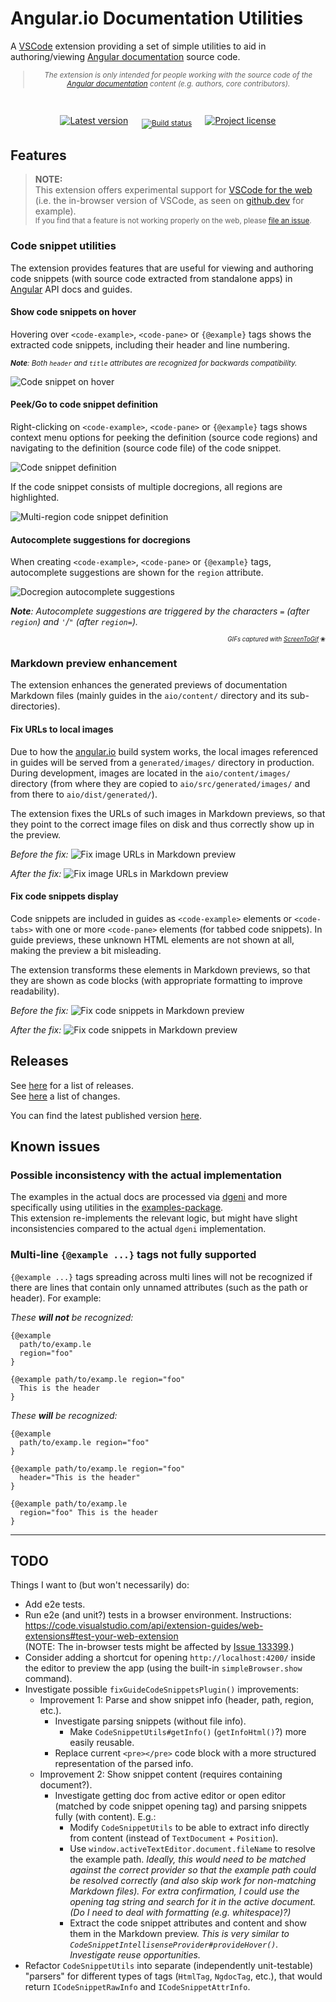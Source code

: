 # Angular.io Documentation Utilities

A [VSCode](https://code.visualstudio.com/) extension providing a set of simple utilities to aid in authoring/viewing [Angular documentation](https://angular.io/) source code.

<sub align="center">

  > _The extension is only intended for people working with the source code of the [Angular documentation](https://angular.io/) content (e.g. authors, core contributors)._

</sub>
<br />

<div align="center">

  [![Latest version](https://vsmarketplacebadge.apphb.com/version-short/gkalpak.aio-docs-utils.svg?color=blue&label=Latest+version&logo=visual-studio-code&logoColor=white)](https://marketplace.visualstudio.com/items?itemName=gkalpak.aio-docs-utils)
  &emsp;
  <sub>
    [![Build status](https://badgen.net/azure-pipelines/gkalpak/aio-docs-utils/1/master?emoji=1&label=🏗️+Build+status&scale=1.33)](https://gkalpak.visualstudio.com/aio-docs-utils/_build/latest?definitionId=1&branchName=master)
  </sub>
  &emsp;
  [![Project license](https://badgen.net/github/license/gkalpak/aio-docs-utils?emoji=1&label=📄+Project+license)](https://github.com/gkalpak/aio-docs-utils/tree/master/LICENSE.txt)

</div>

## Features

> **NOTE:**<br />
> This extension offers experimental support for [VSCode for the web](https://code.visualstudio.com/api/extension-guides/web-extensions) (i.e. the in-browser version of VSCode, as seen on [github.dev](https://github.dev/) for example).<br />
> <sub>If you find that a feature is not working properly on the web, please [file an issue](https://github.com/gkalpak/aio-docs-utils/issues/new).</sub>

### Code snippet utilities

The extension provides features that are useful for viewing and authoring code snippets (with source code extracted from standalone apps) in [Angular](https://github.com/angular/angular) API docs and guides.

#### Show code snippets on hover

Hovering over `<code-example>`, `<code-pane>` or `{@example}` tags shows the extracted code snippets, including their header and line numbering.

<sub>

_**Note**: Both `header` and `title` attributes are recognized for backwards compatibility._

</sub>


![Code snippet on hover](img/on-hover.gif)

#### Peek/Go to code snippet definition

Right-clicking on `<code-example>`, `<code-pane>` or `{@example}` tags shows context menu options for peeking the definition (source code regions) and navigating to the definition (source code file) of the code snippet.

![Code snippet definition](img/definition.gif)

If the code snippet consists of multiple docregions, all regions are highlighted.

![Multi-region code snippet definition](img/definition-multiregion.gif)

#### Autocomplete suggestions for docregions

When creating `<code-example>`, `<code-pane>` or `{@example}` tags, autocomplete suggestions are shown for the `region` attribute.

![Docregion autocomplete suggestions](img/autocomplete.gif)

_**Note**: Autocomplete suggestions are triggered by the characters `=` (after `region`) and `'`/`"` (after `region=`)._

<p align="right">
  <sub><sub>
    <i>GIFs captured with <a href="https://www.screentogif.com/">ScreenToGif</a></i> &#x2740;
  </sub></sub>
</p>

### Markdown preview enhancement

The extension enhances the generated previews of documentation Markdown files (mainly guides in the `aio/content/` directory and its sub-directories).

#### Fix URLs to local images

Due to how the [angular.io](https://angular.io/) build system works, the local images referenced in guides will be served from a `generated/images/` directory in production. During development, images are located in the `aio/content/images/` directory (from where they are copied to `aio/src/generated/images/` and from there to `aio/dist/generated/`).

The extension fixes the URLs of such images in Markdown previews, so that they point to the correct image files on disk and thus correctly show up in the preview.

_Before the fix:_
![Fix image URLs in Markdown preview](img/md-preview_image.before.png)

_After the fix:_
![Fix image URLs in Markdown preview](img/md-preview_image.after.png)

#### Fix code snippets display

Code snippets are included in guides as `<code-example>` elements or `<code-tabs>` with one or more `<code-pane>` elements (for tabbed code snippets). In guide previews, these unknown HTML elements are not shown at all, making the preview a bit misleading.

The extension transforms these elements in Markdown previews, so that they are shown as code blocks (with appropriate formatting to improve readability).

_Before the fix:_
![Fix code snippets in Markdown preview](img/md-preview_code-snippet.before.png)

_After the fix:_
![Fix code snippets in Markdown preview](img/md-preview_code-snippet.after.png)

## Releases

See [here](https://github.com/gkalpak/aio-docs-utils/releases) for a list of releases.<br />
See [here](https://github.com/gkalpak/aio-docs-utils/commits) a list of changes.

You can find the latest published version [here](https://marketplace.visualstudio.com/items?itemName=gkalpak.aio-docs-utils).

## Known issues

### Possible inconsistency with the actual implementation

The examples in the actual docs are processed via [dgeni](https://github.com/angular/dgeni) and more specifically using utilities in the [examples-package](https://github.com/angular/angular/tree/master/aio/tools/transforms/examples-package).<br />
This extension re-implements the relevant logic, but might have slight inconsistencies compared to the actual `dgeni` implementation.

### Multi-line `{@example ...}` tags not fully supported

`{@example ...}` tags spreading across multi lines will not be recognized if there are lines that contain only unnamed attributes (such as the path or header). For example:

_These **will not** be recognized:_
```
{@example
  path/to/examp.le
  region="foo"
}

{@example path/to/examp.le region="foo"
  This is the header
}
```

_These **will** be recognized:_
```
{@example
  path/to/examp.le region="foo"
}

{@example path/to/examp.le region="foo"
  header="This is the header"
}

{@example path/to/examp.le
  region="foo" This is the header
}
```

---
## TODO

Things I want to (but won't necessarily) do:

- Add e2e tests.
- Run e2e (and unit?) tests in a browser environment.
  Instructions: https://code.visualstudio.com/api/extension-guides/web-extensions#test-your-web-extension<br />
  (NOTE: The in-browser tests might be affected by [Issue 133399](https://github.com/microsoft/vscode/issues/133399).)
- Consider adding a shortcut for opening `http://localhost:4200/` inside the editor to preview the app (using the built-in `simpleBrowser.show` command).
- Investigate possible `fixGuideCodeSnippetsPlugin()` improvements:
  - Improvement 1: Parse and show snippet info (header, path, region, etc.).
    - Investigate parsing snippets (without file info).
      - Make `CodeSnippetUtils#getInfo()` (`getInfoHtml()`?) more easily reusable.
    - Replace current `<pre></pre>` code block with a more structured representation of the parsed info.
  - Improvement 2: Show snippet content (requires containing document?).
    - Investigate getting doc from active editor or open editor (matched by code snippet opening tag) and parsing snippets fully (with content). E.g.:
      - Modify `CodeSnippetUtils` to be able to extract info directly from content (instead of `TextDocument` + `Position`).
      - Use `window.activeTextEditor.document.fileName` to resolve the example path.
        _Ideally, this would need to be matched against the correct provider so that the example path could be resolved correctly (and also skip work for non-matching Markdown files)._
        _For extra confirmation, I could use the opening tag string and search for it in the active document._
          _(Do I need to deal with formatting (e.g. whitespace)?)_
      - Extract the code snippet attributes and content and show them in the Markdown preview.
        _This is very similar to `CodeSnippetIntellisenseProvider#provideHover()`. Investigate reuse opportunities._
- Refactor `CodeSnippetUtils` into separate (independently unit-testable) "parsers" for different types of tags (`HtmlTag`, `NgdocTag`, etc.), that would return `ICodeSnippetRawInfo` and `ICodeSnippetAttrInfo`.
